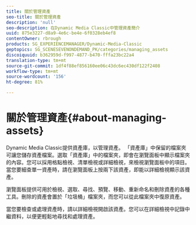 ```yaml
---
title: 關於管理資產
seo-title: 關於管理資產
description: 'null'
seo-description: 在Dynamic Media Classic中管理資產簡介
uuid: 875e3227-d8a9-4e6c-be4e-6f0328eb4ef8
contentOwner: rbrough
products: SG_EXPERIENCEMANAGER/Dynamic-Media-Classic
geptopics: SG_SCENESEVENONDEMAND_PK/categories/managing_assets
discoiquuid: b362959d-f997-4877-b470-fffa23bc22a4
translation-type: tm+mt
source-git-commit: 1df4f88ef856160ee06c43dc6ec430df122f2408
workflow-type: tm+mt
source-wordcount: '156'
ht-degree: 81%

---
```



# 關於管理資產{#about-managing-assets}

Dynamic Media Classic提供資產庫，以管理資產。 「資產庫」中保留的檔案夾可讓您儲存資產檔案。選取「資產庫」中的檔案夾，即會在瀏覽面板中顯示檔案夾的內容。您可以採用格點檢視、清單檢視或詳細檢視，來檢視瀏覽面板中的項目。當您要細查單一資產時，請在瀏覽面板上按兩下該資產，即能以詳細檢視顯示該資產。

瀏覽面板提供可用於檢視、選取、尋找、預覽、移動、重新命名和刪除資產的各種工具。刪除的資產會置於「垃圾桶」檔案夾，而您可以從此檔案夾中復原資產。

當您要檢查或處理資產時，請以詳細檢視開啟該資產。您可以在詳細檢視中記錄中繼資料，以便更輕鬆地尋找和處理資產。
